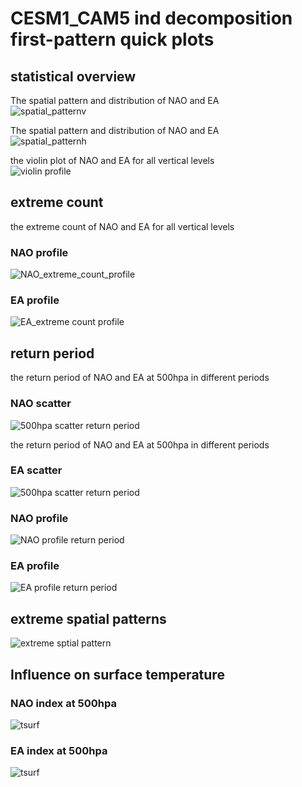 



# CESM1_CAM5 ind decomposition first-pattern quick plots

## statistical overview


The spatial pattern and distribution of NAO and EA  
![spatial_patternv](plots/CESM1_CAM5/CESM1_CAM5_ind_first_spatial_pattern_violin500hpa.png)

The spatial pattern and distribution of NAO and EA  
![spatial_patternh](plots/CESM1_CAM5/CESM1_CAM5_ind_first_spatial_pattern_hist500hpa.png)

the violin plot of NAO and EA for all vertical levels  
![violin profile](plots/CESM1_CAM5/CESM1_CAM5_ind_first_violin_profile.png)
## extreme count


the extreme count of NAO and EA for all vertical levels
### NAO profile
  
![NAO_extreme_count_profile](plots/CESM1_CAM5/CESM1_CAM5_ind_first_NAO_extreme_count_profile.png)
### EA profile
  
![EA_extreme count profile](plots/CESM1_CAM5/CESM1_CAM5_ind_first_EA_extreme_count_profile.png)
## return period


the return period of NAO and EA at 500hpa in different periods
### NAO scatter
  
![500hpa scatter return period](plots/CESM1_CAM5/CESM1_CAM5_ind_first_NAO_return_period_scatter.png)

the return period of NAO and EA at 500hpa in different periods
### EA scatter
  
![500hpa scatter return period](plots/CESM1_CAM5/CESM1_CAM5_ind_first_EA_return_period_scatter.png)
### NAO profile
  
![NAO profile return period](plots/CESM1_CAM5/CESM1_CAM5_ind_first_NAO_return_period_profile.png)
### EA profile
  
![EA profile return period](plots/CESM1_CAM5/CESM1_CAM5_ind_first_EA_return_period_profile.png)
## extreme spatial patterns
  
![extreme sptial pattern](plots/CESM1_CAM5/CESM1_CAM5_ind_first_extreme_spatial_pattern_1000hpa.png)
## Influence on surface temperature

### NAO index at 500hpa
  
![tsurf](plots/CESM1_CAM5/CESM1_CAM5_ind_first_composite_tsurf_NAO.png)
### EA index at 500hpa
  
![tsurf](plots/CESM1_CAM5/CESM1_CAM5_ind_first_composite_tsurf_EA.png)
